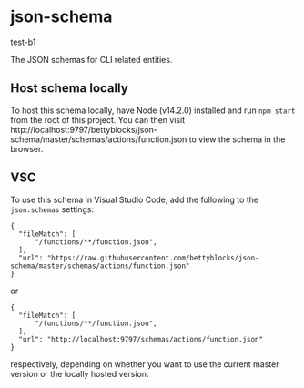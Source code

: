 # json-schema

test-b1

The JSON schemas for CLI related entities.

## Host schema locally

To host this schema locally, have Node (v14.2.0) installed and run `npm start` from the root of this project.
You can then visit http://localhost:9797/bettyblocks/json-schema/master/schemas/actions/function.json to view the schema in the browser.

## VSC

To use this schema in Visual Studio Code, add the following to the `json.schemas` settings:

```
{
  "fileMatch": [
      "/functions/**/function.json",
  ],
  "url": "https://raw.githubusercontent.com/bettyblocks/json-schema/master/schemas/actions/function.json"
}
```

or

```
{
  "fileMatch": [
      "/functions/**/function.json",
  ],
  "url": "http://localhost:9797/schemas/actions/function.json"
}
```

respectively, depending on whether you want to use the current master version or the locally hosted version.
